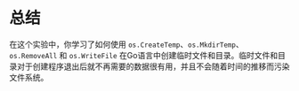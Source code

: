 # 总结

在这个实验中，你学习了如何使用 `os.CreateTemp`、`os.MkdirTemp`、`os.RemoveAll` 和 `os.WriteFile` 在Go语言中创建临时文件和目录。临时文件和目录对于创建程序退出后就不再需要的数据很有用，并且不会随着时间的推移而污染文件系统。
